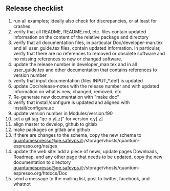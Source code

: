 ## Release checklist 

1. run all examples; ideally also check for discrepancies, or at least for crashes
2. verify that all README, README.md, etc. files contain updated information on the content of the relative package and directory
3. verify that all documentation files, in particular Doc/developer-man.tex and all user_guide.tex files, contain updated information. In particular, verify that there are no references to removed or obsolete software and no missing references to new or changed software.
4. update the release number in developer_man.tex and in all user_guide.tex and other documentation that contains references to version number
5. verify that input documentation (files INPUT_*.def) is updated
6. update Doc/release-notes with the release number and with updated information on what is new, changed, removed, etc.
7. Re-generate new documentation with "make doc"
8. verify that install/configure is updated and aligned with install/configure.ac
9. update version number in Modules/version.f90
10. set a git tag "qe-x.y[.z]" for version x.y[.z]
11. align master to develop, github to gitlab
12. make packages on gitlab and github
13. if there are changes to the schema, copy the new schema to 
quantumespresso@qe.safevps.it:/storage/vhosts/quantum-espresso.org/ns/qes
14. update the web site: add a piece of news, update pages Downloads, Roadmap, and any other page that needs to be updated, copy the new documentation to directory quantumespresso@qe.safevps.it:/storage/vhosts/quantum-espresso.org/htdocs/Doc
15. send a message to the mailing list, post to twitter, facebook, and whatnot
